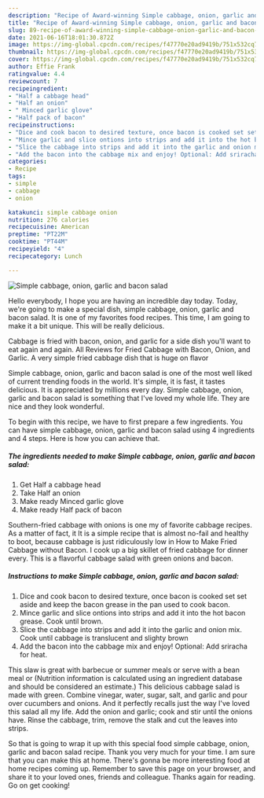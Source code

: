 ```yaml
---
description: "Recipe of Award-winning Simple cabbage, onion, garlic and bacon salad"
title: "Recipe of Award-winning Simple cabbage, onion, garlic and bacon salad"
slug: 89-recipe-of-award-winning-simple-cabbage-onion-garlic-and-bacon-salad
date: 2021-06-16T18:01:30.872Z
image: https://img-global.cpcdn.com/recipes/f47770e20ad9419b/751x532cq70/simple-cabbage-onion-garlic-and-bacon-salad-recipe-main-photo.jpg
thumbnail: https://img-global.cpcdn.com/recipes/f47770e20ad9419b/751x532cq70/simple-cabbage-onion-garlic-and-bacon-salad-recipe-main-photo.jpg
cover: https://img-global.cpcdn.com/recipes/f47770e20ad9419b/751x532cq70/simple-cabbage-onion-garlic-and-bacon-salad-recipe-main-photo.jpg
author: Effie Frank
ratingvalue: 4.4
reviewcount: 7
recipeingredient:
- "Half a cabbage head"
- "Half an onion"
- " Minced garlic glove"
- "Half pack of bacon"
recipeinstructions:
- "Dice and cook bacon to desired texture, once bacon is cooked set set aside and keep the bacon grease in the pan used to cook bacon."
- "Mince garlic and slice ontions into strips and add it into the hot bacon grease. Cook until brown."
- "Slice the cabbage into strips and add it into the garlic and onion mix. Cook until cabbage is translucent and slighty brown"
- "Add the bacon into the cabbage mix and enjoy! Optional: Add sriracha for heat."
categories:
- Recipe
tags:
- simple
- cabbage
- onion

katakunci: simple cabbage onion 
nutrition: 276 calories
recipecuisine: American
preptime: "PT22M"
cooktime: "PT44M"
recipeyield: "4"
recipecategory: Lunch

---
```



![Simple cabbage, onion, garlic and bacon salad](https://img-global.cpcdn.com/recipes/f47770e20ad9419b/751x532cq70/simple-cabbage-onion-garlic-and-bacon-salad-recipe-main-photo.jpg)

Hello everybody, I hope you are having an incredible day today. Today, we're going to make a special dish, simple cabbage, onion, garlic and bacon salad. It is one of my favorites food recipes. This time, I am going to make it a bit unique. This will be really delicious.

Cabbage is fried with bacon, onion, and garlic for a side dish you&#39;ll want to eat again and again. All Reviews for Fried Cabbage with Bacon, Onion, and Garlic. A very simple fried cabbage dish that is huge on flavor

Simple cabbage, onion, garlic and bacon salad is one of the most well liked of current trending foods in the world. It's simple, it is fast, it tastes delicious. It is appreciated by millions every day. Simple cabbage, onion, garlic and bacon salad is something that I've loved my whole life. They are nice and they look wonderful.


To begin with this recipe, we have to first prepare a few ingredients. You can have simple cabbage, onion, garlic and bacon salad using 4 ingredients and 4 steps. Here is how you can achieve that.

<!--inarticleads1-->

##### The ingredients needed to make Simple cabbage, onion, garlic and bacon salad:

1. Get Half a cabbage head
1. Take Half an onion
1. Make ready  Minced garlic glove
1. Make ready Half pack of bacon


Southern-fried cabbage with onions is one my of favorite cabbage recipes. As a matter of fact, it It is a simple recipe that is almost no-fail and healthy to boot, because cabbage is just ridiculously low in How to Make Fried Cabbage without Bacon. I cook up a big skillet of fried cabbage for dinner every. This is a flavorful cabbage salad with green onions and bacon. 

<!--inarticleads2-->

##### Instructions to make Simple cabbage, onion, garlic and bacon salad:

1. Dice and cook bacon to desired texture, once bacon is cooked set set aside and keep the bacon grease in the pan used to cook bacon.
1. Mince garlic and slice ontions into strips and add it into the hot bacon grease. Cook until brown.
1. Slice the cabbage into strips and add it into the garlic and onion mix. Cook until cabbage is translucent and slighty brown
1. Add the bacon into the cabbage mix and enjoy! Optional: Add sriracha for heat.


This slaw is great with barbecue or summer meals or serve with a bean meal or (Nutrition information is calculated using an ingredient database and should be considered an estimate.) This delicious cabbage salad is made with green. Combine vinegar, water, sugar, salt, and garlic and pour over cucumbers and onions. And it perfectly recalls just the way I&#39;ve loved this salad all my life. Add the onion and garlic; cook and stir until the onions have. Rinse the cabbage, trim, remove the stalk and cut the leaves into strips. 

So that is going to wrap it up with this special food simple cabbage, onion, garlic and bacon salad recipe. Thank you very much for your time. I am sure that you can make this at home. There's gonna be more interesting food at home recipes coming up. Remember to save this page on your browser, and share it to your loved ones, friends and colleague. Thanks again for reading. Go on get cooking!
